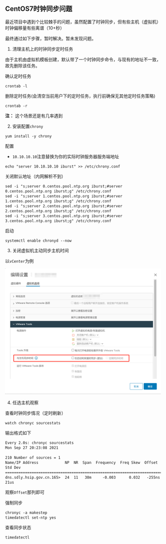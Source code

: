 ## CentOS7时钟同步问题

最近项目中遇到个比较棘手的问题，虽然配置了时钟同步，但有些主机（虚拟机）时钟偏移量有些离谱（10+秒）

最终通过如下步骤，暂时解决。暂未发现问题。

1. 清理主机上的时钟同步定时任务

由于主机由虚拟机模板创建，默认带了一个时钟同步命令，与现有的地址不一致，故先删除该任务。

确认定时任务

````shell
crontab -l
````

删除定时任务(会清空当前用户下的定时任务，执行前确保无其他定时任务策略)
```shell
crontab -r
```

**注：** 这个场景还是有几率遇到

2. 安装配置`chrony`

```shell
yum install -y chrony
```

配置

- `10.10.10.10`注意替换为你的实际时钟服务器服务端地址

```shell
echo "server 10.10.10.10 iburst" >> /etc/chrony.conf
```

关闭默认地址（内网解析不到）

```shell
sed -i "s;server 0.centos.pool.ntp.org iburst;#server 0.centos.pool.ntp.org iburst;g" /etc/chrony.conf
sed -i "s;server 1.centos.pool.ntp.org iburst;#server 1.centos.pool.ntp.org iburst;g" /etc/chrony.conf
sed -i "s;server 2.centos.pool.ntp.org iburst;#server 2.centos.pool.ntp.org iburst;g" /etc/chrony.conf
sed -i "s;server 3.centos.pool.ntp.org iburst;#server 3.centos.pool.ntp.org iburst;g" /etc/chrony.conf
```

启动
```shell
systemctl enable chronyd --now
```

3. 关闭虚拟机主动同步主机时间

以`vCenter`为例

![](images/vcenter-clock.png)

4. 任选主机观察

查看时钟同步情况（定时刷新）
```shell
watch chronyc sourcestats
```

输出格式如下

```
Every 2.0s: chronyc sourcestats                                                                                        Mon Sep 27 20:23:08 2021

210 Number of sources = 1
Name/IP Address            NP  NR  Span  Frequency  Freq Skew  Offset  Std Dev
==============================================================================
dns.sdly.hsip.gov.cn.165>  24  11   30m     -0.003      0.032   -255ns    21us
```

观察`Offset`那列即可


强制同步

```shell
chronyc -a makestep
timedatectl set-ntp yes
```

查看同步状态
```shell
timedatectl
```